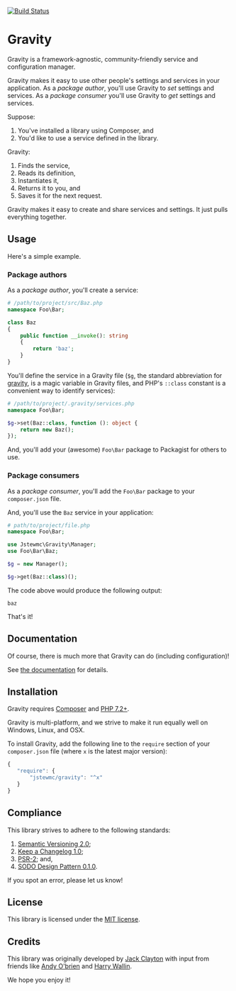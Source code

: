 [![Build Status](https://travis-ci.org/jstewmc/gravity.svg?branch=master)](https://travis-ci.org/jstewmc/gravity)

# Gravity

Gravity is a framework-agnostic, community-friendly service and configuration manager.

Gravity makes it easy to use other people's settings and services in your application. As a _package author_, you'll use Gravity to _set_ settings and services. As a _package consumer_ you'll use Gravity to _get_ settings and services.

Suppose:

1. You've installed a library using Composer, and
2. You'd like to use a service defined in the library.

Gravity:

1. Finds the service,
2. Reads its definition,
3. Instantiates it,
4. Returns it to you, and
5. Saves it for the next request.

Gravity makes it easy to create and share services and settings. It just pulls everything together.

## Usage

Here's a simple example.

### Package authors

As a _package author_, you'll create a service:

```php
# /path/to/project/src/Baz.php
namespace Foo\Bar;

class Baz
{
    public function __invoke(): string
    {
        return 'baz';
    }
}
```

You'll define the service in a Gravity file (`$g`, the standard abbreviation for [gravity](https://en.wikipedia.org/wiki/Standard_gravity), is a magic variable in Gravity files, and PHP's `::class` constant is a convenient way to identify services):

```php
# /path/to/project/.gravity/services.php
namespace Foo\Bar;

$g->set(Baz::class, function (): object {
    return new Baz();
});
```

And, you'll add your (awesome) `Foo\Bar` package to Packagist for others to use.

### Package consumers

As a _package consumer_, you'll add the `Foo\Bar` package to your `composer.json` file.

And, you'll use the `Baz` service in your application:

```php
# path/to/project/file.php
namespace Foo\Bar;

use Jstewmc\Gravity\Manager;
use Foo\Bar\Baz;

$g = new Manager();

$g->get(Baz::class)();
```

The code above would produce the following output:

```
baz
```

That's it!

## Documentation

Of course, there is much more that Gravity can do (including configuration)!

See [the documentation](https://github.com/jstewmc/gravity/blob/master/docs/getting-started.md) for details.

## Installation

Gravity requires [Composer](https://getcomposer.org) and [PHP 7.2+](https://secure.php.net).

Gravity is multi-platform, and we strive to make it run equally well on Windows, Linux, and OSX.

To install Gravity, add the following line to the `require` section of your `composer.json` file (where `x` is the latest major version):

```javascript
{
   "require": {
       "jstewmc/gravity": "^x"
   }
}
```

## Compliance

This library strives to adhere to the following standards:

1. [Semantic Versioning 2.0](http://semver.org/spec/v2.0.0.html);
2. [Keep a Changelog 1.0](http://keepachangelog.com/en/1.0.0/);
3. [PSR-2](https://www.php-fig.org/psr/psr-2/); and,
4. [SODO Design Pattern 0.1.0](https://github.com/jstewmc/sodo-design-pattern).

If you spot an error, please let us know!

## License

This library is licensed under the [MIT license](LICENSE).

## Credits

This library was originally developed by [Jack Clayton](mailto:clayjs0@gmail.com) with input from friends like [Andy O'brien](https://github.com/javabudd) and [Harry Wallin](https://github.com/BillwoodMarbles).

We hope you enjoy it!
